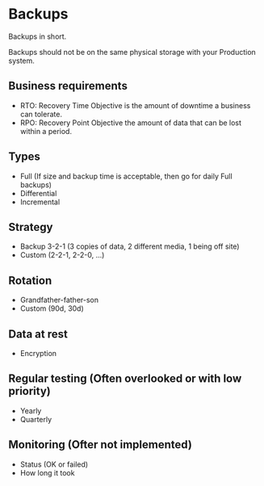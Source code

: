 # Backups

Backups in short.

Backups should not be on the same physical storage with your Production system.


## Business requirements 
* RTO: Recovery Time Objective is the amount of downtime a business can tolerate.
* RPO: Recovery Point Objective the amount of data that can be lost within a period.

## Types
* Full (If size and backup time is acceptable, then go for daily Full backups)
* Differential
* Incremental

## Strategy 
* Backup 3-2-1 (3 copies of data, 2 different media, 1 being off site)
* Custom (2-2-1, 2-2-0, ...)

## Rotation
* Grandfather-father-son
* Custom (90d, 30d)

## Data at rest
* Encryption

## Regular testing (Often overlooked or with low priority)
* Yearly
* Quarterly  

## Monitoring (Ofter not implemented)
* Status (OK or failed)
* How long it took


 
